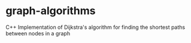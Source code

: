 # graph-algorithms
C++ Implementation of Dijkstra's algorithm for finding the shortest paths between nodes in a graph
